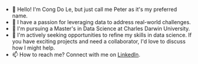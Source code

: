 - 👋 Hello! I'm Cong Do Le, but just call me Peter as it's my preferred name.
- 👀 I have a passion for leveraging data to address real-world challenges. 
- 🌱 I'm pursuing a Master's in Data Science at Charles Darwin University.
- 💞️ I'm actively seeking opportunities to refine my skills in data science. If you have exciting projects and need a collaborator, I'd love to discuss how I might help.
- 📫 How to reach me? Connect with me on [LinkedIn](https://www.linkedin.com/in/cong-do-peter-le-159486276/).

<!---
lecongdoo3/lecongdoo3 is a ✨ special ✨ repository because its `README.md` (this file) appears on your GitHub profile.
You can click the Preview link to take a look at your changes.
--->
